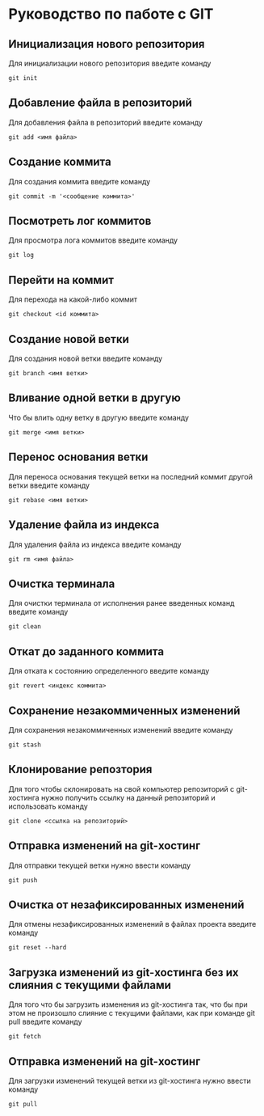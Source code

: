 # Руководство по паботе с GIT

## Инициализация нового репозитория

Для инициализации нового репозитория введите команду
```
git init
```
## Добавление файла в репозиторий

Для добавления файла в репозиторий введите команду
```
git add <имя файла>
```
## Создание коммита

Для создания коммита введите команду
```
git commit -m '<сообщение коммита>'
```
## Посмотреть лог коммитов

Для просмотра лога коммитов введите команду
```
git log
```
## Перейти на коммит

Для перехода на какой-либо коммит
```
git checkout <id коммита>
```
## Создание новой ветки

Для создания новой ветки введите команду
```
git branch <имя ветки>
```
## Вливание одной ветки в другую

Что бы влить одну ветку в другую введите команду
```
git merge <имя ветки>
```
## Перенос основания ветки

Для переноса основания текущей ветки на последний коммит другой ветки введите команду
```
git rebase <имя ветки>
```
## Удаление файла из индекса

Для удаления файла из индекса введите команду
```
git rm <имя файла>
```
## Очистка терминала

Для очистки терминала от исполнения ранее введенных команд введите команду
```
git clean
```
## Откат до заданного коммита

Для отката к состоянию определенного введите команду
```
git revert <индекс коммита>
```
## Сохранение незакоммиченных изменений

Для сохранения незакоммиченных изменений введите команду
```
git stash
```
## Клонирование репозтория

Для того чтобы склонировать на свой компьютер репозиторий с git-хостинга нужно получить ссылку на данный репозиторий и использовать команду
```
git clone <ссылка на репозиторий>
```
## Отправка изменений на git-хостинг

Для отправки текущей ветки нужно ввести команду
```
git push
```
## Очистка от незафиксированных изменений

Для отмены незафиксированных изменений в файлах проекта введите команду
```
git reset --hard
```
## Загрузка изменений из git-хостинга без их слияния с текущими файлами

Для того что бы загрузить изменения из git-хостинга так, что бы при этом не произошло слияние с текущими файлами, как при команде git pull введите команду
```
git fetch
```
## Отправка изменений на git-хостинг

Для загрузки изменений текущей ветки из git-хостинга нужно ввести команду
```
git pull
```
